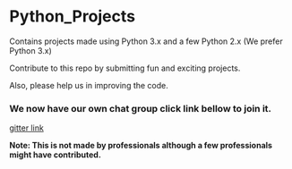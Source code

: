 # Python_Projects

Contains projects made using Python 3.x and a few Python 2.x (We prefer Python 3.x) 

Contribute to this repo by submitting fun and exciting projects.

Also, please help us in improving the code.

### We now have our own chat group click link bellow to join it.

[gitter link](https://gitter.im/Python_Projects/Lobby?utm_source=share-link&utm_medium=link&utm_campaign=share-link)


**Note: This is not made by professionals although a few professionals might have contributed.**



